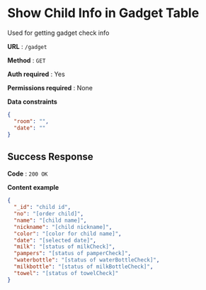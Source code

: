 # Show Child Info in Gadget Table

Used for getting gadget check info

**URL** : `/gadget`

**Method** : `GET`

**Auth required** : Yes

**Permissions required** : None

**Data constraints**

```json
{
  "room": "",
  "date": ""
}
```

## Success Response

**Code** : `200 OK`

**Content example**

```json
{
  "_id": "child id",
  "no": "[order child]",
  "name": "[child name]",
  "nickname": "[child nickname]",
  "color": "[color for child name]",
  "date": "[selected date]",
  "milk": "[status of milkCheck]",
  "pampers": "[status of pamperCheck]",
  "waterbottle": "[status of waterBottleCheck]",
  "milkbottle": "[status of milkBottleCheck]",
  "towel": "[status of towelCheck]"
}
```

